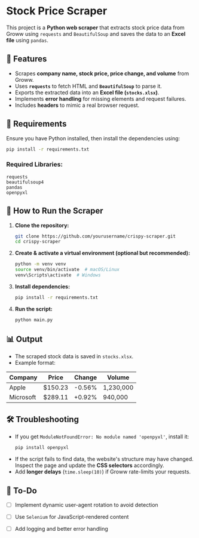 # Stock Price Scraper

This project is a **Python web scraper** that extracts stock price data from Groww using `requests` and `BeautifulSoup` and saves the data to an **Excel file** using `pandas`.

## 🚀 Features
- Scrapes **company name, stock price, price change, and volume** from Groww.
- Uses **`requests`** to fetch HTML and **`BeautifulSoup`** to parse it.
- Exports the extracted data into an **Excel file (`stocks.xlsx`)**.
- Implements **error handling** for missing elements and request failures.
- Includes **headers** to mimic a real browser request.

## 📜 Requirements
Ensure you have Python installed, then install the dependencies using:
```sh
pip install -r requirements.txt
```

### **Required Libraries:**
```
requests
beautifulsoup4
pandas
openpyxl
```

## 🔧 How to Run the Scraper
1. **Clone the repository:**
   ```sh
   git clone https://github.com/yourusername/crispy-scraper.git
   cd crispy-scraper
   ```
2. **Create & activate a virtual environment (optional but recommended):**
   ```sh
   python -m venv venv
   source venv/bin/activate  # macOS/Linux
   venv\Scripts\activate  # Windows
   ```
3. **Install dependencies:**
   ```sh
   pip install -r requirements.txt
   ```
4. **Run the script:**
   ```sh
   python main.py
   ```

## 📊 Output
- The scraped stock data is saved in `stocks.xlsx`.
- Example format:

| Company  | Price  | Change | Volume   |
|----------|--------|--------|----------|
| Apple    | $150.23 | -0.56% | 1,230,000 |
| Microsoft | $289.11 | +0.92% | 940,000 |

## 🛠 Troubleshooting
- If you get `ModuleNotFoundError: No module named 'openpyxl'`, install it:
  ```sh
  pip install openpyxl
  ```
- If the script fails to find data, the website's structure may have changed. Inspect the page and update the **CSS selectors** accordingly.
- Add **longer delays** (`time.sleep(10)`) if Groww rate-limits your requests.

## 📌 To-Do
- [ ] Implement dynamic user-agent rotation to avoid detection
- [ ] Use `Selenium` for JavaScript-rendered content
- [ ] Add logging and better error handling


